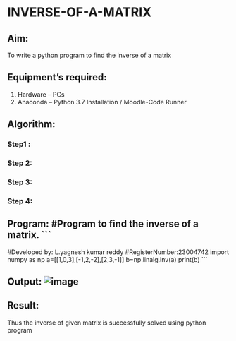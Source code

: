 # INVERSE-OF-A-MATRIX
## Aim:
To write a python program to find the inverse of a matrix
## Equipment’s required:
1. 	Hardware – PCs
2. 	Anaconda – Python 3.7 Installation / Moodle-Code Runner
## Algorithm:
### Step1 : 
### Step 2: 
### Step 3: 
### Step 4: 

## Program:                                                                                                                                                                                                                                                                                                                                                                               #Program to find the inverse of a matrix.                                                                                                                                                       ```
#Developed by: L.yagnesh kumar reddy
#RegisterNumber:23004742
import numpy as np
a=[[1,0,3],[-1,2,-2],[2,3,-1]]
b=np.linalg.inv(a)
print(b)                                                                                                                                                                                        ```
## Output:                                                                                                                                                                                         ![image](https://github.com/23004742/INVERSE-OF-A-MATRIX/assets/150319318/d5f4d8e8-860b-4893-b535-1d8a29703066)

## Result:
Thus the inverse of given matrix is successfully solved using python program


